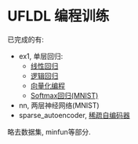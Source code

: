 UFLDL 编程训练
==============

已完成的有:

+ ex1, 单层回归:
	+ [线性回归](http://ufldl.stanford.edu/tutorial/supervised/LinearRegression/)
	+ [逻辑回归](http://ufldl.stanford.edu/tutorial/supervised/LogisticRegression/)
	+ [向量化编程](http://ufldl.stanford.edu/tutorial/supervised/Vectorization/)
	+ [Softmax回归(MNIST)](http://ufldl.stanford.edu/tutorial/supervised/SoftmaxRegression/)
+ nn, 两层神经网络(MNIST)
+ sparse_autoencoder, [稀疏自编码器](http://ufldl.stanford.edu/wiki/index.php/Exercise:Sparse_Autoencoder)

略去数据集, minfun等部分.